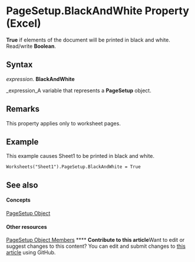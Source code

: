 
# PageSetup.BlackAndWhite Property (Excel)

 **True** if elements of the document will be printed in black and white. Read/write **Boolean**.


## Syntax

 _expression_. **BlackAndWhite**

 _expression_A variable that represents a  **PageSetup** object.


## Remarks

This property applies only to worksheet pages.


## Example

This example causes Sheet1 to be printed in black and white.


```
Worksheets("Sheet1").PageSetup.BlackAndWhite = True
```


## See also


#### Concepts


 [PageSetup Object](2fd22df9-5987-f723-04a9-9a3f2e84ac81.md)
#### Other resources


 [PageSetup Object Members](feabe079-cb03-f560-6032-88f5585ec8a8.md)
****   **Contribute to this article**Want to edit or suggest changes to this content? You can edit and submit changes to  [this article](https://github.com/jhershey00/VBA_Excel_Test/OpenXMLCon/articles/81d1fd09-d317-7d3f-5200-875340a5917e.md) using GitHub.

